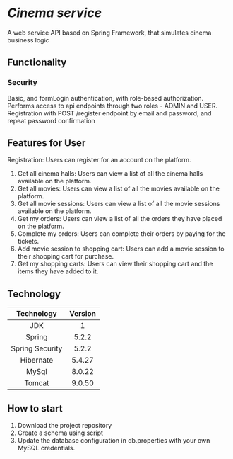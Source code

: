 *<h1> Cinema service </h1>*
<p>A web service API based on Spring Framework, that simulates cinema business logic</p>

<h2> Functionality </h2> 
<h3> Security</h3>
<p>Basic, and formLogin authentication, with role-based authorization. 
Performs access to api endpoints through two roles - ADMIN and USER. Registration with POST 
/register endpoint by email and password, and repeat password confirmation</p>

<h2> Features for User</h2>Registration: Users can register for an account on the platform.
<ol>
<li>Get all cinema halls: Users can view a list of all the cinema halls available on the 
platform.
<li>Get all movies: Users can view a list of all the movies available on the platform.
<li>Get all movie sessions: Users can view a list of all the movie sessions available on the platform.
<li>Get my orders: Users can view a list of all the orders they have placed on the platform.
<li>Complete my orders: Users can complete their orders by paying for the tickets.
<li>Add movie session to shopping cart: Users can add a movie session to their shopping cart for purchase.
<li>Get my shopping carts: Users can view their shopping cart and the items they have added to it.
</ol>

<h2> Technology </h2>

|   Technology	    | Version |
|:----------------:|:-------:|
|       JDK	       |    1    |
|     Spring	      |  5.2.2  |
| Spring Security	 |  5.2.2  |
|   Hibernate 	    | 5.4.27  |
|     MySql 	      | 8.0.22  |
|     Tomcat	      | 9.0.50  |

<h2> How to start</h2>
<ol>
<li>Download the project repository</li>
<li>Create a schema using <a href="https://github.
com/SoulARC/taxi-service/blob/main/src/main/resources/init_db.sql#L9">script</a></li>
<li>Update the database configuration in db.properties with your own MySQL credentials.</li>
</ol>

